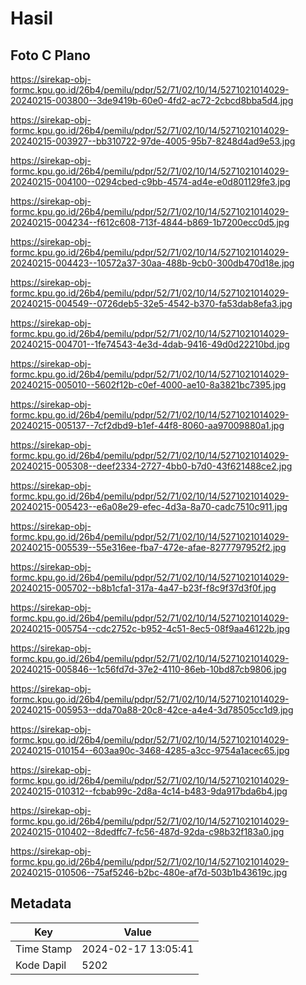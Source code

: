 # Hasil

## Foto C Plano

https://sirekap-obj-formc.kpu.go.id/26b4/pemilu/pdpr/52/71/02/10/14/5271021014029-20240215-003800--3de9419b-60e0-4fd2-ac72-2cbcd8bba5d4.jpg

https://sirekap-obj-formc.kpu.go.id/26b4/pemilu/pdpr/52/71/02/10/14/5271021014029-20240215-003927--bb310722-97de-4005-95b7-8248d4ad9e53.jpg

https://sirekap-obj-formc.kpu.go.id/26b4/pemilu/pdpr/52/71/02/10/14/5271021014029-20240215-004100--0294cbed-c9bb-4574-ad4e-e0d801129fe3.jpg

https://sirekap-obj-formc.kpu.go.id/26b4/pemilu/pdpr/52/71/02/10/14/5271021014029-20240215-004234--f612c608-713f-4844-b869-1b7200ecc0d5.jpg

https://sirekap-obj-formc.kpu.go.id/26b4/pemilu/pdpr/52/71/02/10/14/5271021014029-20240215-004423--10572a37-30aa-488b-9cb0-300db470d18e.jpg

https://sirekap-obj-formc.kpu.go.id/26b4/pemilu/pdpr/52/71/02/10/14/5271021014029-20240215-004549--0726deb5-32e5-4542-b370-fa53dab8efa3.jpg

https://sirekap-obj-formc.kpu.go.id/26b4/pemilu/pdpr/52/71/02/10/14/5271021014029-20240215-004701--1fe74543-4e3d-4dab-9416-49d0d22210bd.jpg

https://sirekap-obj-formc.kpu.go.id/26b4/pemilu/pdpr/52/71/02/10/14/5271021014029-20240215-005010--5602f12b-c0ef-4000-ae10-8a3821bc7395.jpg

https://sirekap-obj-formc.kpu.go.id/26b4/pemilu/pdpr/52/71/02/10/14/5271021014029-20240215-005137--7cf2dbd9-b1ef-44f8-8060-aa97009880a1.jpg

https://sirekap-obj-formc.kpu.go.id/26b4/pemilu/pdpr/52/71/02/10/14/5271021014029-20240215-005308--deef2334-2727-4bb0-b7d0-43f621488ce2.jpg

https://sirekap-obj-formc.kpu.go.id/26b4/pemilu/pdpr/52/71/02/10/14/5271021014029-20240215-005423--e6a08e29-efec-4d3a-8a70-cadc7510c911.jpg

https://sirekap-obj-formc.kpu.go.id/26b4/pemilu/pdpr/52/71/02/10/14/5271021014029-20240215-005539--55e316ee-fba7-472e-afae-8277797952f2.jpg

https://sirekap-obj-formc.kpu.go.id/26b4/pemilu/pdpr/52/71/02/10/14/5271021014029-20240215-005702--b8b1cfa1-317a-4a47-b23f-f8c9f37d3f0f.jpg

https://sirekap-obj-formc.kpu.go.id/26b4/pemilu/pdpr/52/71/02/10/14/5271021014029-20240215-005754--cdc2752c-b952-4c51-8ec5-08f9aa46122b.jpg

https://sirekap-obj-formc.kpu.go.id/26b4/pemilu/pdpr/52/71/02/10/14/5271021014029-20240215-005846--1c56fd7d-37e2-4110-86eb-10bd87cb9806.jpg

https://sirekap-obj-formc.kpu.go.id/26b4/pemilu/pdpr/52/71/02/10/14/5271021014029-20240215-005953--dda70a88-20c8-42ce-a4e4-3d78505cc1d9.jpg

https://sirekap-obj-formc.kpu.go.id/26b4/pemilu/pdpr/52/71/02/10/14/5271021014029-20240215-010154--603aa90c-3468-4285-a3cc-9754a1acec65.jpg

https://sirekap-obj-formc.kpu.go.id/26b4/pemilu/pdpr/52/71/02/10/14/5271021014029-20240215-010312--fcbab99c-2d8a-4c14-b483-9da917bda6b4.jpg

https://sirekap-obj-formc.kpu.go.id/26b4/pemilu/pdpr/52/71/02/10/14/5271021014029-20240215-010402--8dedffc7-fc56-487d-92da-c98b32f183a0.jpg

https://sirekap-obj-formc.kpu.go.id/26b4/pemilu/pdpr/52/71/02/10/14/5271021014029-20240215-010506--75af5246-b2bc-480e-af7d-503b1b43619c.jpg


## Metadata

| Key        | Value               |
| ---------- | ------------------- |
| Time Stamp | 2024-02-17 13:05:41 |
| Kode Dapil | 5202                |



